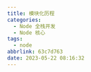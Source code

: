 ```yaml
---
title: 模块化历程
categories:
  - Node 全栈开发
  - Node 核心
tags:
  - node
abbrlink: 63c7d763
date: 2023-05-22 08:16:32
---
```

